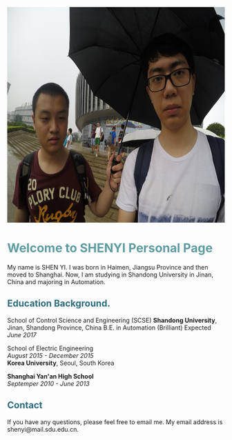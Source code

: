 <img src="GOPR0461.JPG" width="1000" height="500">
<h1 style="color: #5e9ca0;">Welcome to SHENYI Personal Page</h1>
My name is SHEN YI. I was born in Haimen, Jiangsu Province and then moved to Shanghai. Now, I am studying in Shandong University in Jinan, China and majoring in Automation.

<h2 style="color: #2e6c80;">Education Background.</h2>
School of Control Science and Engineering (SCSE)                                                                 
<strong>Shandong University</strong>, Jinan, Shandong Province, China                                       
B.E. in Automation (Brilliant)                                                 
Expected <i>June 2017</i>

School of Electric Engineering                                                                               
<i>August 2015 - December 2015</i><br>
<strong>Korea University</strong>, Seoul, South Korea

<strong>Shanghai Yan'an High School</strong><br>
<i>Septemper 2010 - June 2013</i>


<h2 style="color: #2e6c80;">Contact</h2>
If you have any questions, please feel free to email me. My email address is shenyi@mail.sdu.edu.cn.
